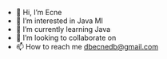 - 👋 Hi, I’m Ecne
- 👀 I’m interested in Java Ml
- 🌱 I’m currently learning Java
- 💞️ I’m looking to collaborate on 
- 📫 How to reach me dbecnedb@gmail.com

<!---
dbEcnedb/dbEcnedb is a ✨ special ✨ repository because its `README.md` (this file) appears on your GitHub profile.
You can click the Preview link to take a look at your changes.
--->
